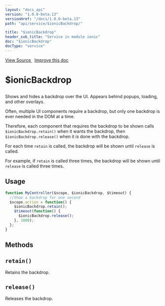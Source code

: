 ```yaml
---
layout: "docs_api"
version: "1.0.0-beta.13"
versionHref: "/docs/1.0.0-beta.13"
path: "api/service/$ionicBackdrop/"

title: "$ionicBackdrop"
header_sub_title: "Service in module ionic"
doc: "$ionicBackdrop"
docType: "service"
---
```


<div class="improve-docs">
  <a href='http://github.com/driftyco/ionic/tree/master/js/angular/service/backdrop.js#L1'>
    View Source
  </a>
  &nbsp;
  <a href='http://github.com/driftyco/ionic/edit/master/js/angular/service/backdrop.js#L1'>
    Improve this doc
  </a>
</div>




<h1 class="api-title">

  $ionicBackdrop



</h1>





Shows and hides a backdrop over the UI.  Appears behind popups, loading,
and other overlays.

Often, multiple UI components require a backdrop, but only one backdrop is
ever needed in the DOM at a time.

Therefore, each component that requires the backdrop to be shown calls
`$ionicBackdrop.retain()` when it wants the backdrop, then `$ionicBackdrop.release()`
when it is done with the backdrop.

For each time `retain` is called, the backdrop will be shown until `release` is called.

For example, if `retain` is called three times, the backdrop will be shown until `release`
is called three times.









## Usage
```js
function MyController($scope, $ionicBackdrop, $timeout) {
  //Show a backdrop for one second
  $scope.action = function() {
    $ionicBackdrop.retain();
    $timeout(function() {
      $ionicBackdrop.release();
    }, 1000);
  };
}
```


  

  
## Methods

<div id="retain"></div>
<h2>
  <code>retain()</code>

</h2>

Retains the backdrop.









<div id="release"></div>
<h2>
  <code>release()</code>

</h2>

Releases the backdrop.








  
  






